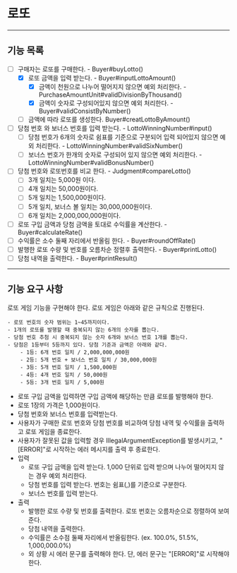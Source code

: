 # 로또
---
## 기능 목록 
- [ ] 구매자는 로또를 구매한다. - Buyer#buyLotto()
    - [x] 로또 금액을 입력 받는다. - Buyer#inputLottoAmount()    
      - [x] 금액이 천원으로 나누어 떨어지지 않으면 예외 처리한다. - PurchaseAmountUnit#validDivisionByThousand()  
      - [x] 금액이 숫자로 구성되어있지 않으면 예외 처리한다. - Buyer#validConsistByNumber()  
    - [ ] 금액에 따라 로또를 생성한다. Buyer#creatLottoByAmount()
- [ ] 당첨 번호 와 보너스 번호를 입력 받는다. - LottoWinningNumber#input()  
    - [ ] 당첨 번호가 6개의 숫자로 쉼표를 기준으로 구분되어 입력 되어있지 않으면 예외 처리한다. - LottoWinningNumber#validSixNumber()    
    - [ ] 보너스 번호가 한개의 숫자로 구성되어 있지 않으면 예외 처리한다. - LottoWinningNumber#validBonusNumber()  
- [ ] 당첨 번호와 로또번호를 비교 한다. - Judgment#compareLotto()  
  - [ ] 3개 일치는 5,000원 이다.  
  - [ ] 4개 일치는 50,000원이다.  
  - [ ] 5개 일치는 1,500,000원이다.  
  - [ ] 5개 일치, 보너스 볼 일치는 30,000,000원이다.  
  - [ ] 6개 일치는 2,000,000,000원이다.  
- [ ] 로또 구입 금액과 당첨 금액을 토대로 수익률을 계산한다. - Buyer#calculateRate()  
- [ ] 수익률은 소수 둘째 자리에서 반올림 한다. - Buyer#roundOffRate()  
- [ ] 발행한 로또 수량 및 번호를 오름차순 정렬후 출력한다. - Buyer#printLotto()  
- [ ] 당첨 내역을 출력한다. - Buyer#printResult()
---
## 기능 요구 사항
로또 게임 기능을 구현해야 한다. 로또 게임은 아래와 같은 규칙으로 진행된다.
```
- 로또 번호의 숫자 범위는 1~45까지이다.
- 1개의 로또를 발행할 때 중복되지 않는 6개의 숫자를 뽑는다.
- 당첨 번호 추첨 시 중복되지 않는 숫자 6개와 보너스 번호 1개를 뽑는다.
- 당첨은 1등부터 5등까지 있다. 당첨 기준과 금액은 아래와 같다.
    - 1등: 6개 번호 일치 / 2,000,000,000원
    - 2등: 5개 번호 + 보너스 번호 일치 / 30,000,000원
    - 3등: 5개 번호 일치 / 1,500,000원
    - 4등: 4개 번호 일치 / 50,000원
    - 5등: 3개 번호 일치 / 5,000원
```
- 로또 구입 금액을 입력하면 구입 금액에 해당하는 만큼 로또를 발행해야 한다.  
- 로또 1장의 가격은 1,000원이다.  
- 당첨 번호와 보너스 번호를 입력받는다.   
- 사용자가 구매한 로또 번호와 당첨 번호를 비교하여 당첨 내역 및 수익률을 출력하고 로또 게임을 종료한다.  
- 사용자가 잘못된 값을 입력할 경우 IllegalArgumentException를 발생시키고, "[ERROR]"로 시작하는 에러 메시지를 출력 후 종료한다.  
- 입력
  - 로또 구입 금액을 입력 받는다. 1,000 단위로 입력 받으며 나누어 떨어지지 않는 경우 예외 처리한다.
  - 당첨 번호를 입력 받는다. 번호는 쉼표(,)를 기준으로 구분한다.  
  - 보너스 번호를 입력 받는다.  
- 출력
  - 발행한 로또 수량 및 번호를 출력한다. 로또 번호는 오름차순으로 정렬하여 보여준다.  
  - 당첨 내역을 출력한다.  
  - 수익률은 소수점 둘째 자리에서 반올림한다. (ex. 100.0%, 51.5%, 1,000,000.0%)  
  - 외 상황 시 에러 문구를 출력해야 한다. 단, 에러 문구는 "[ERROR]"로 시작해야 한다.  